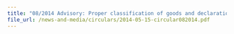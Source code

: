 ```yaml
---
title: "08/2014 Advisory: Proper classification of goods and declaration procedures"
file_url: /news-and-media/circulars/2014-05-15-circular082014.pdf
---
```

